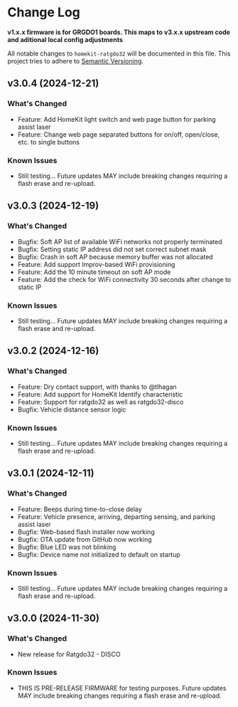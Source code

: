 # Change Log

**v1.x.x firmware is for GRGDO1 boards. This maps to v3.x.x upstream code and aditional local config adjustments**

All notable changes to `homekit-ratgdo32` will be documented in this file. This project tries to adhere to [Semantic Versioning](http://semver.org/).

## v3.0.4 (2024-12-21)

### What's Changed

* Feature: Add HomeKit light switch and web page button for parking assist laser
* Feature: Change web page separated buttons for on/off, open/close, etc. to single buttons

### Known Issues

* Still testing... Future updates MAY include breaking changes requiring a flash erase and re-upload.

## v3.0.3 (2024-12-19)

### What's Changed

* Bugfix: Soft AP list of available WiFi networks not properly terminated
* Bugfix: Setting static IP address did not set correct subnet mask
* Bugfix: Crash in soft AP because memory buffer was not allocated
* Feature: Add support Improv-based WiFi provisioning
* Feature: Add the 10 minute timeout on soft AP mode
* Feature: Add the check for WiFi connectivity 30 seconds after change to static IP

### Known Issues

* Still testing... Future updates MAY include breaking changes requiring a flash erase and re-upload.

## v3.0.2 (2024-12-16)

### What's Changed

* Feature: Dry contact support, with thanks to @tlhagan
* Feature: Add support for HomeKit Identify characteristic
* Feature: Support for ratgdo32 as well as ratgdo32-disco
* Bugfix: Vehicle distance sensor logic

### Known Issues

* Still testing... Future updates MAY include breaking changes requiring a flash erase and re-upload.

## v3.0.1 (2024-12-11)

### What's Changed

* Feature: Beeps during time-to-close delay
* Feature: Vehicle presence, arriving, departing sensing, and parking assist laser
* Bugfix: Web-based flash installer now working
* Bugfix: OTA update from GitHub now working
* Bugfix: Blue LED was not blinking
* Bugfix: Device name not initialized to default on startup

### Known Issues

* Still testing... Future updates MAY include breaking changes requiring a flash erase and re-upload.

## v3.0.0 (2024-11-30)

### What's Changed

* New release for Ratgdo32 - DISCO

### Known Issues

* THIS IS PRE-RELEASE FIRMWARE for testing purposes. Future updates MAY include breaking changes requiring a flash erase and re-upload.

